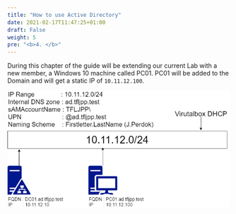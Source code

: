 ```yaml
---
title: "How to use Active Directory"
date: 2021-02-17T11:47:25+01:00
draft: False
weight: 5
pre: "<b>4. </b>"
---
```


During this chapter of the guide will be extending our current Lab with a new member, a Windows 10 machine called PC01. PC01 will be added to the Domain and will get a static IP of `10.11.12.100`.

![](tfljpp.png)